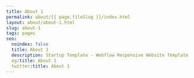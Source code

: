 ```yaml
---
title: About 1
permalink: about/{{ page.fileSlug }}/index.html
layout: about/about-1.html
slug: about-1
tags: pages
seo:
  noindex: false
  title: About 1
  description: Startup Template - Webflow Responsive Website Template
  og:title: About 1
  twitter:title: About 1
---
```




